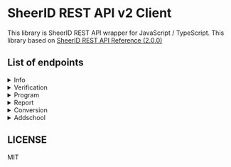 # SheerID REST API v2 Client

This library is SheerID REST API wrapper for JavaScript / TypeScript. This library based on [SheerID REST API Reference (2.0.0)](https://developer.sheerid.com/rest-api)

## List of endpoints

<details>
<summary>Info</summary>

- [x] Retrieve build information

</details>

<details>
<summary>Verification</summary>

- [x] Submit * data against program
- [x] Get verification status
- [x] Get verification status by Tracking ID
- [x] Get the 10 most recent verification statuses by Tracking ID
- [x] Get verification details
- [x] Get verification metadata
- [x] Replace verification metadata
- [x] Refire verification webhook
- [x] Label a verification request
- [x] Retrieves a barcode image for a given reward code
- [x] Purge personal data (PII) from a verification
- [x] Reset the limits for the provided verification
- [x] Begin verification flow
- [x] Expire the provided verification
- [x] Submit * data
- [x] Skip submission of Social Security Number
- [ ] Start SSO process
- [ ] Cancel SSO verification
- [ ] Submit email loop response
- [ ] Cancel email loop verification
- [ ] Retry email loop
- [ ] Retrieve email loop token
- [ ] Resume email loop
- [ ] Allow user to submit an alternate email address
- [ ] Submit SMS code
- [ ] Retry SMS code
- [ ] Upload documents
- [ ] Cancel documents upload
- [ ] Upload documents (deprecated)
- [ ] Mark uploading documents as completed
- [ ] Modify the result of a verification via overriding
- [ ] Initiate Marketplace verification
- [ ] Submit marketplace verification data
- [x] Get organization details

</details>

<details>
<summary>Program</summary>

- [x] Get program theme
- [x] Get the verification steps the given program may encounter in the verification flow.
- [x] Get organization
- [x] Establish verification limit
- [x] Delete verification limit
- [x] Create verification webhook
- [x] Delete verification webhook
- [x] Sends a link to the program

</details>

<details>
<summary>Report</summary>

- [x] Generate a verification report
- [x] Generate verification report for re-verification task
- [x] Retrieve report generation status
- [x] Download report
- [ ] List reporting fields

</details>

<details>
<summary>Conversion</summary>

- [x] Store conversion information
- [x] Store conversion information by Tracking ID

</details>

<details>
<summary>Addschool</summary>

- [x] Submit an add school request
- [x] Search for eligible schools by domain name as part of the add school flow
- [x] Search for eligible schools by name as part of the add school flow

</details>


## LICENSE

MIT
